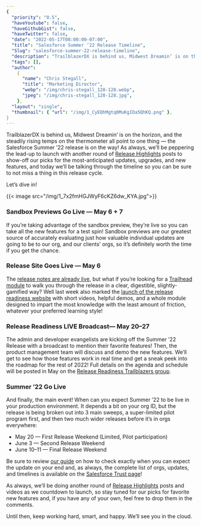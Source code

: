 ```yaml
---
{
  "priority": "0.5",
  "haveYoutube": false,
  "haveGithubGist": false,
  "haveTwitter": false,
  "date": "2022-05-17T08:00:00-07:00",
  "title": "Salesforce Summer ’22 Release Timeline",
  "Slug": "salesforce-summer-22-release-timeline",
  "description": "TrailblazerDX is behind us, Midwest Dreamin’ is on the horizon, and the steadily rising temps on the thermometer all point to one thing —…",
  "tags": [],
  "author":
    {
      "name": "Chris Stegall",
      "title": "Marketing Director",
      "webp": "/img/chris-stegall_128-128.webp",
      "jpeg": "/img/chris-stegall_128-128.jpg",
    },
  "layout": "single",
  "thumbnail": { "url": "/img/1_CyEQhMgtq0MuKgIOa5QhKQ.png" },
}
---
```


TrailblazerDX is behind us, Midwest Dreamin’ is on the horizon, and the steadily rising temps on the thermometer all point to one thing — the Salesforce Summer ’22 release is on the way! As always, we’ll be peppering the lead-up to launch with another round of [Release Highlights](https://medium.com/creme-de-la-crm/tagged/release-highlights) posts to show-off our picks for the most-anticipated updates, upgrades, and new features, and today we’ll be talking through the timeline so you can be sure to not miss a thing in this release cycle.

Let’s dive in!

{{< image src="/img/1_7x2fmHGJWyF6cKZ6dw_KYA.jpg">}}

### Sandbox Previews Go Live — May 6 + 7

If you’re taking advantage of the sandbox preview, they’re live so you can take all the new features for a test spin! Sandbox previews are our greatest source of accurately evaluating just how valuable individual updates are going to be to our org, and our clients’ orgs, so it’s definitely worth the time if you get the chance.

### Release Site Goes Live — May 6

The [release notes are already live](https://help.salesforce.com/s/articleView?id=release-notes.salesforce_release_notes.htm&type=5&release=238), but what if you’re looking for a [Trailhead module](https://trailhead.salesforce.com/en/content/learn/modules/summer-22-release-highlights/) to walk you through the release in a clear, digestible, slightly-gamified way? Well last week also marked the [launch of the release readiness website](https://trailhead.salesforce.com/en/content/learn/modules/summer-22-release-highlights/) with short videos, helpful demos, and a whole module designed to impart the most knowledge with the least amount of friction, whatever your preferred learning style!

### Release Readiness LIVE Broadcast— May 20–27

The admin and developer evangelists are kicking off the Summer ’22 Release with a broadcast to mention their favorite features! Then, the product management team will discuss and demo the new features. We’ll get to see how those features work in real time and get a sneak peek into the roadmap for the rest of 2022! Full details on the agenda and schedule will be posted in May on the [Release Readiness Trailblazers group](https://success.salesforce.com/featuredGroupDetail?id=a1z30000006IDYhAAO).

### Summer ’22 Go Live

And finally, the main event! When can you expect Summer ’22 to be live in your production environment. It depends a bit on your org ID, but the release is being broken out into 3 main sweeps, a super-limited pilot program first, and then two much wider releases before it’s in orgs everywhere:

- May 20 — First Release Weekend (Limited, Pilot participation)
- June 3 — Second Release Weekend
- June 10–11 — Final Release Weekend

Be sure to review [our guide](https://medium.com/creme-de-la-crm/how-to-check-when-the-spring-21-release-is-hitting-your-org-5167b887c1b6) on how to check exactly when you can expect the update on your end and, as always, the complete list of orgs, updates, and timelines is available on the [Salesforce Trust page](https://www.salesforce.com/blog/winter-22-sandbox-preview/#:~:text=gets%20upgraded.%20Our-,Trust,-page%20has%20the)!

As always, we’ll be doing another round of [Release Highlights](https://medium.com/creme-de-la-crm/tagged/release-highlights) posts and videos as we countdown to launch, so stay tuned for our picks for favorite new features and, if you have any of your own, feel free to drop them in the comments.

Until then, keep working hard, smart, and happy. We’ll see you in the cloud.
